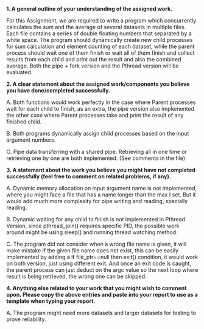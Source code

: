 
<b>1.	A general outline of your understanding of the assigned work. </b>

For this Assignment, we are required to write a program which concurrently calculates the sum and the average of several datasets in multiple files. Each file contains a series of double floating numbers that separated by a white space. The program should dynamically create new child processes for sum calculation and element counting of each dataset, while the parent process should wait one of them finish or wait all of them finish and collect results from each child and print out the result and also the combined average. Both the pipe + fork version and the Pthread version will be evaluated.


<b>2.	A clear statement about the assigned work/components you believe you have done/completed successfully. </b>

A.	Both functions would work perfectly in the case where Parent processes wait for each child to finish, as an extra, the pipe version also implemented the other case where Parent processes take and print the result of any finished child.

B.	Both programs dynamically assign child processes based on the input argument numbers.

C.	Pipe data transferring with a shared pipe. Retrieving all in one time or retrieving one by one are both implemented. (See comments in the file)


<b>3.	A statement about the work you believe you might have not completed successfully (feel free to comment on related problems, if any). </b>

A.	Dynamic memory allocation on input argument name is not implemented, where you might face a file that has a name longer than the max I set. But it would add much more complexity for pipe writing and reading, specially reading.

B.	Dynamic waiting for any child to finish is not implemented in Pthread Version, since pthread_join() requires specific PID, the possible work around might be using sleep() and running thread watching method.

C.	The program did not consider when a wrong file name is given, it will make mistake if the given file name does not exist, this can be easily implemented by adding a if file_ptr==null then exit() condition, it would work on both version, just using different exit. And once an exit code is caught, the parent process can just deduct on the argc value so the next loop where result is being retrieved, the wrong one can be skipped.


<b>4.	 Anything else related to your work that you might wish to comment upon. 
Please copy the above entries and paste into your report to use as a template when typing your report.</b>

A.	The program might need more datasets and larger datasets for testing to prove reliability.
